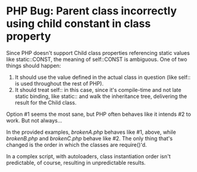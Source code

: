PHP Bug: Parent class incorrectly using child constant in class property
=============================

Since PHP doesn't support Child class properties referencing static values like static::CONST, the meaning of self::CONST is ambiguous.  One of two things should happen:

1. It should use the value defined in the actual class in question (like self:: is used throughout the rest of PHP).
2. It should treat self:: in this case, since it's compile-time and not late static binding, like static:: and walk the inheritance tree, delivering the result for the Child class.

Option #1 seems the most sane, but PHP often behaves like it intends #2 to work.  But not always...

In the provided examples, *brokenA.php* behaves like #1, above, while *brokenB.php* and *brokenC.php* behave like #2.  The only thing that's changed is the order in which the classes are require()'d.

In a complex script, with autoloaders, class instantiation order isn't predictable, of course, resulting in unpredictable results.  

